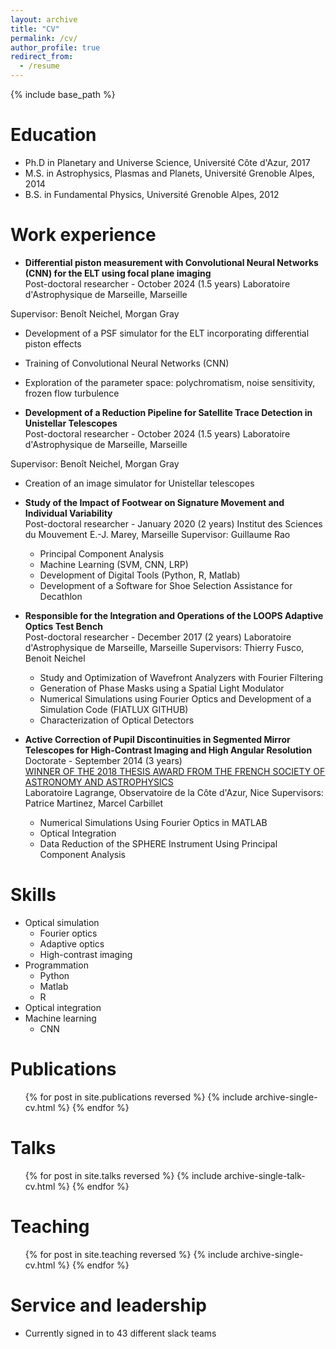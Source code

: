 ```yaml
---
layout: archive
title: "CV"
permalink: /cv/
author_profile: true
redirect_from:
  - /resume
---
```


{% include base_path %}

Education
======
* Ph.D in Planetary and Universe Science, Université Côte d'Azur, 2017
* M.S. in Astrophysics, Plasmas and Planets, Université Grenoble Alpes, 2014
* B.S. in Fundamental Physics, Université Grenoble Alpes, 2012

Work experience
======
* **Differential piston measurement with Convolutional Neural Networks (CNN) for the ELT using focal plane imaging**\
Post-doctoral researcher - October 2024 (1.5 years)
Laboratoire d'Astrophysique de Marseille, Marseille

Supervisor: Benoît Neichel, Morgan Gray
  * Development of a PSF simulator for the ELT incorporating differential piston effects
  * Training of Convolutional Neural Networks (CNN)
  * Exploration of the parameter space: polychromatism, noise sensitivity, frozen flow turbulence

* **Development of a Reduction Pipeline for Satellite Trace Detection in Unistellar Telescopes**\
Post-doctoral researcher - October 2024 (1.5 years)
Laboratoire d'Astrophysique de Marseille, Marseille

Supervisor: Benoît Neichel, Morgan Gray
  * Creation of an image simulator for Unistellar telescopes

* **Study of the Impact of Footwear on Signature Movement and Individual Variability**\
Post-doctoral researcher - January 2020 (2 years)
Institut des Sciences du Mouvement E.-J. Marey, Marseille
Supervisor: Guillaume Rao
  * Principal Component Analysis
  * Machine Learning (SVM, CNN, LRP)
  * Development of Digital Tools (Python, R, Matlab)
  * Development of a Software for Shoe Selection Assistance for Decathlon

* **Responsible for the Integration and Operations of the LOOPS Adaptive Optics Test Bench**\
Post-doctoral researcher - December 2017 (2 years)
Laboratoire d'Astrophysique de Marseille, Marseille
Supervisors: Thierry Fusco, Benoit Neichel
  * Study and Optimization of Wavefront Analyzers with Fourier Filtering
  * Generation of Phase Masks using a Spatial Light Modulator
  * Numerical Simulations using Fourier Optics and Development of a Simulation Code (FIATLUX GITHUB)
  * Characterization of Optical Detectors

* **Active Correction of Pupil Discontinuities in Segmented Mirror Telescopes for High-Contrast Imaging and High Angular Resolution**\
Doctorate - September 2014 (3 years)\
[WINNER OF THE 2018 THESIS AWARD FROM THE FRENCH SOCIETY OF ASTRONOMY AND ASTROPHYSICS](https://sf2a.eu/website2023/prix_these/)\
Laboratoire Lagrange, Observatoire de la Côte d'Azur, Nice
Supervisors: Patrice Martinez, Marcel Carbillet
  * Numerical Simulations Using Fourier Optics in MATLAB
  * Optical Integration
  * Data Reduction of the SPHERE Instrument Using Principal Component Analysis
  
Skills
======
* Optical simulation
  * Fourier optics
  * Adaptive optics
  * High-contrast imaging
* Programmation
  * Python
  * Matlab
  * R
* Optical integration
* Machine learning
  * CNN

Publications
======
  <ul>{% for post in site.publications reversed %}
    {% include archive-single-cv.html %}
  {% endfor %}</ul>
  
Talks
======
  <ul>{% for post in site.talks reversed %}
    {% include archive-single-talk-cv.html  %}
  {% endfor %}</ul>
  
Teaching
======
  <ul>{% for post in site.teaching reversed %}
    {% include archive-single-cv.html %}
  {% endfor %}</ul>
  
Service and leadership
======
* Currently signed in to 43 different slack teams
